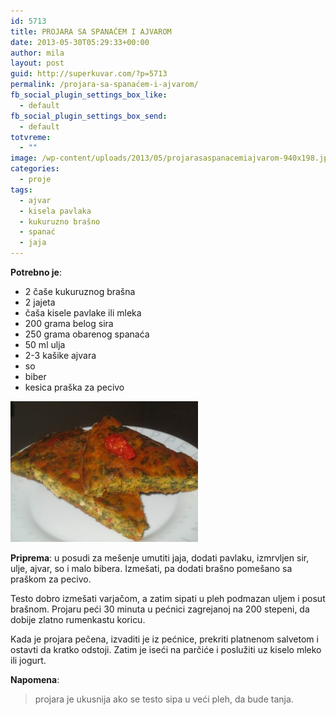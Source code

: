 ```yaml
---
id: 5713
title: PROJARA SA SPANAĆEM I AJVAROM
date: 2013-05-30T05:29:33+00:00
author: mila
layout: post
guid: http://superkuvar.com/?p=5713
permalink: /projara-sa-spanaćem-i-ajvarom/
fb_social_plugin_settings_box_like:
  - default
fb_social_plugin_settings_box_send:
  - default
totvreme:
  - ""
image: /wp-content/uploads/2013/05/projarasaspanacemiajvarom-940x198.jpg
categories:
  - proje
tags:
  - ajvar
  - kisela pavlaka
  - kukuruzno brašno
  - spanać
  - jaja
---
```

**Potrebno je**:

  * 2 čaše kukuruznog brašna
  * 2 jajeta
  * čaša kisele pavlake ili mleka
  * 200 grama belog sira
  * 250 grama obarenog spanaća
  * 50 ml ulja
  * 2-3 kašike ajvara
  * so
  * biber
  * kesica praška za pecivo

<img class="alignnone size-medium wp-image-5714" src="/wp-content/uploads/2013/05/projarasaspanacemiajvarom-300x225.jpg" alt="projarasaspanacemiajvarom" width="300" height="225" /> 

**Priprema**: u posudi za mešenje umutiti jaja, dodati pavlaku, izmrvljen sir, ulje, ajvar, so i malo bibera. Izmešati, pa dodati brašno pomešano sa praškom za pecivo.

Testo dobro izmešati varjačom, a zatim sipati u pleh podmazan uljem i posut brašnom. Projaru peći 30 minuta u pećnici zagrejanoj na 200 stepeni, da dobije zlatno rumenkastu koricu.

Kada je projara pečena, izvaditi je iz pećnice, prekriti platnenom salvetom i ostavti da kratko odstoji. Zatim je iseći na parčiće i poslužiti uz kiselo mleko ili jogurt.

**Napomena**: 
> projara je ukusnija ako se testo sipa u veći pleh, da bude tanja.

&nbsp;